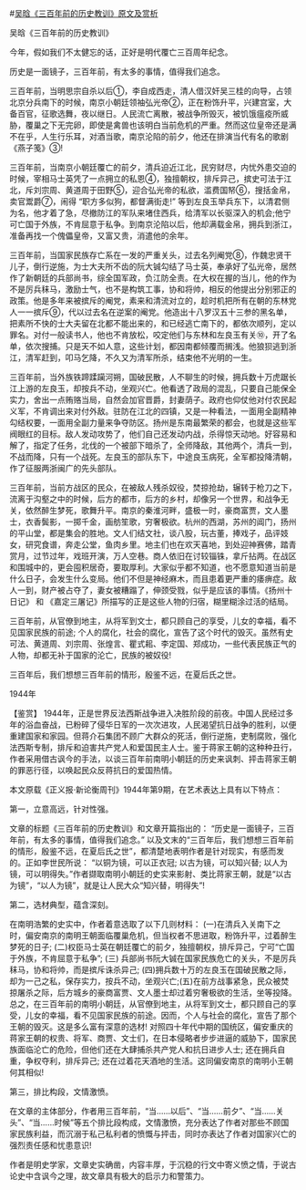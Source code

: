 #[吴晗《三百年前的历史教训》原文及赏析](https://www.vrrw.net/wx/10387.html)

吴晗《三百年前的历史教训》

今年，假如我们不太健忘的话，正好是明代覆亡三百周年纪念。

历史是一面镜子，三百年前，有太多的事情，值得我们追念。

三百年前，当明思宗自杀以后①，李自成西走，清人借汉奸吴三桂的向导，占领北京分兵南下的时候，南京小朝廷领袖弘光帝②，正在粉饰升平，兴建宫室，大备百官，征歌选舞，夜以继日。人民流亡离散，被战争所毁灭，被饥饿瘟疫所威胁，覆巢之下无完卵，即使是禽兽也该明白当前危机的严重。然而这位皇帝还是满不在乎，人生行乐耳，对酒当歌，南京沦陷的前夕，他还在排演当代有名的歌剧 《燕子笺》③!

三百年前，当南京小朝廷覆亡的前夕，清兵迫近江北，民穷财尽，内忧外患交迫的时候，宰相马士英凭了一点拥立的私恩④，独擅朝权，排斥异己，摈史可法于江北，斥刘宗周、黄道周于田野⑤，迎合弘光帝的私欲，滥费国帑⑥，搜括金帛，卖官鬻爵⑦，闹得 “职方多似狗，都督满街走!” 等到左良玉举兵东下，以清君侧为名，他才着了急，尽撤防江的军队来堵住西兵，给清军以长驱深入的机会;他宁可亡国于外族，不肯屈意于私争。到南京沦陷以后，他却满载金帛，拥兵到浙江，准备再找一个傀儡皇帝，又富又贵，消遣他的余年。

三百年前，当国家民族存亡系在一发的严重关头，过去名列阉党⑧，作魏忠贤干儿子，倒行逆施，为士大夫所不齿的阮大铖勾结了马士英，奉承好了弘光帝，居然作了新朝廷的兵部尚书，综全国军政，负江防全责。在大权在握的当儿，他的作为不是厉兵秣马，激励士气，也不是构筑工事，协和将帅，相反的他提出分别邪正的政策。他是多年来被摈斥的阉党，素来和清流对立的，趁时机把所有在朝的东林党人一一摈斥⑨，代以过去名在逆案的阉党。他造出十八罗汉五十三参的黑名单，把素所不快的士大夫留在北都不能出来的，和已经逃亡南下的，都依次顺列，定以罪名。对付一般读书人，他也不肯放松，咬定他们与东林和左良玉有关⑩，开了名单，依次搜捕。只是天不如人意，这些计划，都因南都倾覆而搁浅。他狼狈逃到浙江，清军赶到，叩马乞降，不久又为清军所杀，结束他不光明的一生。

三百年前，当外族铁蹄蹂躏河朔，国破民散，人不聊生的时候，拥兵数十万虎踞长江上游的左良玉，却按兵不动，坐观兴亡。他看透了政局的混乱，只要自己能保全实力，舍出一点贿赂当局，自然会加官晋爵，封妻荫子。政府也仰仗他对付农民起义军，不肯调出来对付外敌。驻防在江北的四镇，又是一种看法，一面用全副精神勾结权要，一面用全副力量来争夺防区。扬州是东南最繁荣的都会，也就是这些军阀眼红的目标。敌人发动攻势了，他们自己还发动内战，杀得惊天动地。好容易和解了，指定了任务，北伐的一个被部下暗杀了，全师降敌，其他两个，清兵一到，不战而降，只有一个战死。左良玉的部队东下，中途良玉病死，全军都投降清朝，作了征服两浙闽广的先头部队。

三百年前，当前方战区的民众，在被敌人残杀奴役，焚掠抢劫，辗转于枪刀之下，流离于沟壑之中的时候，后方的都市，后方的乡村，却像另一个世界，和战争无关，依然醉生梦死，歌舞升平。南京的秦淮河畔，盛极一时，豪商富贾，文人墨士，衣香鬓影，一掷千金，画舫笙歌，穷奢极欲。杭州的西湖，苏州的阊门，扬州的平山堂，都是集会的胜地。文人们结文社，谈八股，玩古董，捧戏子，品评妓女，研究食谱，奔走公堂，鱼肉乡里。地主们也在欢天喜地，到处迎神赛佛，踏青赏月，过节过年，戏班开演，万人空巷。商人依旧在讨较锱铢，拿斤拈两。在战区和围城中的，更会囤积居奇，要取厚利。大家似乎都不知道，也不愿意知道当前是什么日子，会发生什么变局。他们不但是神经麻木，而且患着更严重的痿痹症。敌人一到，财产被占夺了，妻女被糟蹋了，伸颈受戮，似乎是应该的事情。《扬州十日记》 和 《嘉定三屠记》所描写的正是这些人物的归宿，糊里糊涂过活的结局。

三百年前，从官僚到地主，从将军到文士，都只顾自己的享受，儿女的幸福，看不见国家民族的前途; 个人的腐化，社会的腐化，宣告了这个时代的毁灭。虽然有史可法、黄道周、刘宗周、张煌言、瞿式耜、李定国、郑成功，一些代表民族正气的人物，却都无补于国家的沦亡，民族的被奴役!

三百年后，我们想想三百年前的情形，殷鉴不远，在夏后氏之世。

1944年



【鉴赏】 1944年，正是世界反法西斯战争进入决胜阶段的前夜。中国人民经过多年的浴血奋战，已粉碎了侵华日军的一次次进攻，人民渴望抗日战争的胜利，以便重建国家和家园。但蒋介石集团不顾广大群众的死活，倒行逆施，吏制腐败，强化法西斯专制，排斥和迫害共产党人和爱国民主人士。鉴于蒋家王朝的这种种丑行，作者采用借古讽今的手法，以谈三百年前南明小朝廷的历史来讽刺、抨击蒋家王朝的罪恶行径，以唤起民众反蒋抗日的爱国热情。

本文原载《正义报·新论衡周刊》1944年第9期，在艺术表达上具有以下特点：

第一，立意高远，针对性强。

文章的标题《三百年前的历史教训》和文章开篇指出的： “历史是一面镜子，三百年前，有太多的事情，值得我们追念。” 以及文末的“三百年后，我们想想三百年前的情形，殷鉴不远，在夏后氏之世”，都清楚地表明作者是针对现实，有感而发的。正如李世民所说： “以铜为镜，可以正衣冠; 以古为镜，可以知兴替; 以人为镜，可以明得失。”作者撷取南明小朝廷的史实来影射、类比蒋家王朝，就是“以古为镜”，“以人为镜”，就是让人民大众“知兴替，明得失”!

第二，选材典型，蕴含深刻。

在南明浩繁的史实中，作者着意选取了以下几则材料： (一)在清兵入关南下之时，偏安南京的南明王朝面临覆巢危机，但当权者不思进取，粉饰升平，过着醉生梦死的日子; (二)权臣马士英在朝廷覆亡的前夕，独擅朝权，排斥异己，宁可“亡国于外族，不肯屈意于私争”; (三) 兵部尚书阮大铖在国家民族危亡的关头，不是厉兵秣马，协和将帅，而是摈斥诛杀异己; (四)拥兵数十万的左良玉在国破民散之际，却为一己之私，保存实力，按兵不动，坐观兴亡;(五)在前方战事紧急，民众被焚掠屠杀之际，后方城乡的豪商富贾、文人墨士却过着穷奢极欲的生活，坐等投降。总之，在三百年前的南明小朝廷，从官僚到地主，从将军到文士，都只顾自己的享受，儿女的幸福，看不见国家民族的前途。因而，个人与社会的腐化，宣告了那个王朝的毁灭。这是多么富有深意的选材! 对照四十年代中期的国统区，偏安重庆的蒋家王朝的权贵、将军、商贾、文士们，在日本侵略者步步进逼的威胁下，国家民族面临沦亡的危险，但他们还在大肆捕杀共产党人和抗日进步人士; 还在拥兵自重，争权夺利，排斥异己; 还在过着花天酒地的生活。这同偏安南京的南明小王朝何其相似!

第三，排比构段，文情激愤。

在文章的主体部分，作者用三百年前，“当……以后”、“当……前夕”、“当……关头”、“当……时候”等五个排比段构成，文情激愤，充分表达了作者对那些不顾国家民族利益，而沉溺于私己私利者的愤慨与抨击，同时亦表达了作者对国家兴亡的强烈责任感和忧患意识!

作者是明史学家，文章史实确凿，内容丰厚，于沉稳的行文中寄义愤之情，于说古论史中含讽今之理，故文章具有极大的启示力和警策力。


